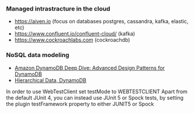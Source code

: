 ### Managed intrastracture in the cloud

- https://aiven.io (focus on databases postgres, cassandra, kafka, elastic, etc)
- https://www.confluent.io/confluent-cloud/ (kafka)
- https://www.cockroachlabs.com (cockroachdb)


### NoSQL data modeling 

- [Amazon DynamoDB Deep Dive: Advanced Design Patterns for DynamoDB](https://www.youtube.com/watch?v=HaEPXoXVf2k)
- [Hierarchical Data, DynamoDB](https://www.dynamodbguide.com/hierarchical-data)



In order to use WebTestClient set testMode to WEBTESTCLIENT
Apart from the default JUnit 4, you can instead use JUnit 5 or Spock tests, by setting the plugin testFramework property to either JUNIT5 or Spock